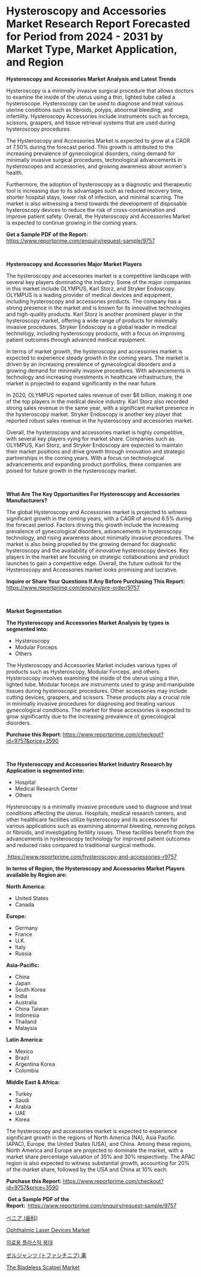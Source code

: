 <p><h1>Hysteroscopy and Accessories Market Research Report Forecasted for Period from 2024 -  2031 by Market Type, Market Application, and Region</h1></p><p><strong>Hysteroscopy and Accessories Market Analysis and Latest Trends</strong></p>
<p><p>Hysteroscopy is a minimally invasive surgical procedure that allows doctors to examine the inside of the uterus using a thin, lighted tube called a hysteroscope. Hysteroscopy can be used to diagnose and treat various uterine conditions such as fibroids, polyps, abnormal bleeding, and infertility. Hysteroscopy Accessories include instruments such as forceps, scissors, graspers, and tissue retrieval systems that are used during hysteroscopy procedures.</p><p>The Hysteroscopy and Accessories Market is expected to grow at a CAGR of 7.50% during the forecast period. This growth is attributed to the increasing prevalence of gynecological disorders, rising demand for minimally invasive surgical procedures, technological advancements in hysteroscopes and accessories, and growing awareness about women's health.</p><p>Furthermore, the adoption of hysteroscopy as a diagnostic and therapeutic tool is increasing due to its advantages such as reduced recovery time, shorter hospital stays, lower risk of infection, and minimal scarring. The market is also witnessing a trend towards the development of disposable hysteroscopy devices to reduce the risk of cross-contamination and improve patient safety. Overall, the Hysteroscopy and Accessories Market is expected to continue growing in the coming years.</p></p>
<p><strong>Get a Sample PDF of the Report:&nbsp;</strong> <a href="https://www.reportprime.com/enquiry/request-sample/9757">https://www.reportprime.com/enquiry/request-sample/9757</a></p>
<p>&nbsp;</p>
<p><strong>Hysteroscopy and Accessories Major Market Players</strong></p>
<p><p>The hysteroscopy and accessories market is a competitive landscape with several key players dominating the industry. Some of the major companies in this market include OLYMPUS, Karl Storz, and Stryker Endoscopy. OLYMPUS is a leading provider of medical devices and equipment, including hysteroscopy and accessories products. The company has a strong presence in the market and is known for its innovative technologies and high-quality products. Karl Storz is another prominent player in the hysteroscopy market, offering a wide range of products for minimally invasive procedures. Stryker Endoscopy is a global leader in medical technology, including hysteroscopy products, with a focus on improving patient outcomes through advanced medical equipment.</p><p>In terms of market growth, the hysteroscopy and accessories market is expected to experience steady growth in the coming years. The market is driven by an increasing prevalence of gynecological disorders and a growing demand for minimally invasive procedures. With advancements in technology and increasing investments in healthcare infrastructure, the market is projected to expand significantly in the near future.</p><p>In 2020, OLYMPUS reported sales revenue of over $6 billion, making it one of the top players in the medical device industry. Karl Storz also recorded strong sales revenue in the same year, with a significant market presence in the hysteroscopy market. Stryker Endoscopy is another key player that reported robust sales revenue in the hysteroscopy and accessories market.</p><p>Overall, the hysteroscopy and accessories market is highly competitive, with several key players vying for market share. Companies such as OLYMPUS, Karl Storz, and Stryker Endoscopy are expected to maintain their market positions and drive growth through innovation and strategic partnerships in the coming years. With a focus on technological advancements and expanding product portfolios, these companies are poised for future growth in the hysteroscopy market.</p></p>
<p>&nbsp;</p>
<p><strong>What Are The Key Opportunities For Hysteroscopy and Accessories Manufacturers?</strong></p>
<p><p>The global Hysteroscopy and Accessories market is projected to witness significant growth in the coming years, with a CAGR of around 6.5% during the forecast period. Factors driving this growth include the increasing prevalence of gynecological disorders, advancements in hysteroscopy technology, and rising awareness about minimally invasive procedures. The market is also being propelled by the growing demand for diagnostic hysteroscopy and the availability of innovative hysteroscopy devices. Key players in the market are focusing on strategic collaborations and product launches to gain a competitive edge. Overall, the future outlook for the Hysteroscopy and Accessories market looks promising and lucrative.</p></p>
<p><strong>Inquire or Share Your Questions If Any Before Purchasing This Report:</strong> <a href="https://www.reportprime.com/enquiry/pre-order/9757">https://www.reportprime.com/enquiry/pre-order/9757</a></p>
<p>&nbsp;</p>
<p><strong>Market Segmentation</strong></p>
<p><strong>The Hysteroscopy and Accessories Market Analysis by types is segmented into:</strong></p>
<p><ul><li>Hysteroscopy</li><li>Modular Forceps</li><li>Others</li></ul></p>
<p><p>The Hysteroscopy and Accessories Market includes various types of products such as Hysteroscopy, Modular Forceps, and others. Hysteroscopy involves examining the inside of the uterus using a thin, lighted tube. Modular forceps are instruments used to grasp and manipulate tissues during hysteroscopic procedures. Other accessories may include cutting devices, graspers, and scissors. These products play a crucial role in minimally invasive procedures for diagnosing and treating various gynecological conditions. The market for these accessories is expected to grow significantly due to the increasing prevalence of gynecological disorders.</p></p>
<p><strong>Purchase this Report:&nbsp;</strong><a href="https://www.reportprime.com/checkout?id=9757&price=3590">https://www.reportprime.com/checkout?id=9757&price=3590</a></p>
<p>&nbsp;</p>
<p><strong>The Hysteroscopy and Accessories Market Industry Research by Application is segmented into:</strong></p>
<p><ul><li>Hospital</li><li>Medical Research Center</li><li>Others</li></ul></p>
<p><p>Hysteroscopy is a minimally invasive procedure used to diagnose and treat conditions affecting the uterus. Hospitals, medical research centers, and other healthcare facilities utilize hysteroscopy and its accessories for various applications such as examining abnormal bleeding, removing polyps or fibroids, and investigating fertility issues. These facilities benefit from the advancements in hysteroscopy technology for improved patient outcomes and reduced risks compared to traditional surgical methods.</p></p>
<p><a href="https://www.reportprime.com/hysteroscopy-and-accessories-r9757">&nbsp;https://www.reportprime.com/hysteroscopy-and-accessories-r9757</a></p>
<p><strong>In terms of Region, the Hysteroscopy and Accessories Market Players available by Region are:</strong></p>
<p>
    <p> <strong> North America: </strong>
        <ul>
            <li>United States</li>
            <li>Canada</li>
        </ul>
        </p> 
    <p> <strong> Europe: </strong>
        <ul>
            <li>Germany</li>
            <li>France</li>
            <li>U.K.</li>
            <li>Italy</li>
            <li>Russia</li>
        </ul>
        </p> 
    <p> <strong> Asia-Pacific: </strong>
        <ul>
            <li>China</li>
            <li>Japan</li>
            <li>South Korea</li>
            <li>India</li>
            <li>Australia</li>
            <li>China Taiwan</li>
            <li>Indonesia</li>
            <li>Thailand</li>
            <li>Malaysia</li>
        </ul>
        </p> 
    <p> <strong> Latin America: </strong>
        <ul>
            <li>Mexico</li>
            <li>Brazil</li>
            <li>Argentina Korea</li>
            <li>Colombia</li>
        </ul>
        </p> 
    <p> <strong> Middle East & Africa: </strong>
        <ul>
            <li>Turkey</li>
            <li>Saudi</li>
            <li>Arabia</li>
            <li>UAE</li>
            <li>Korea</li>
        </ul>
    </p>
    </p>
<p><p>The hysteroscopy and accessories market is expected to experience significant growth in the regions of North America (NA), Asia Pacific (APAC), Europe, the United States (USA), and China. Among these regions, North America and Europe are projected to dominate the market, with a market share percentage valuation of 35% and 30% respectively. The APAC region is also expected to witness substantial growth, accounting for 20% of the market share, followed by the USA and China at 10% each.</p></p>
<p><strong>Purchase this Report: </strong><a href="https://www.reportprime.com/checkout?id=9757&price=3590">https://www.reportprime.com/checkout?id=9757&price=3590</a></p>
<p>&nbsp;<strong>Get a Sample PDF of the Report:&nbsp;&nbsp;</strong><a href="https://www.reportprime.com/enquiry/request-sample/9757">https://www.reportprime.com/enquiry/request-sample/9757</a></p>
<p><strong></strong></p>
<p><p><a href="https://github.com/tanyaali3/Market-Research-Report-List-3/blob/main/418394485653.md">ベニア (歯科)</a></p><p><a href="https://github.com/EveKerluke2023/Market-Research-Report-List-2/blob/main/ophthalmic-laser-devices-market.md">Ophthalmic Laser Devices Market</a></p><p><a href="https://github.com/marufmohassin05/Market-Research-Report-List-2/blob/main/2171724106353.md">의료용 플라스틱 붕대</a></p><p><a href="https://github.com/reliezer65/Market-Research-Report-List-3/blob/main/569137885652.md">ゼルジャンツ (トファシチニブ) 薬</a></p><p><a href="https://github.com/angeliabkratze/Market-Research-Report-List-2/blob/main/the-bladeless-scalpel-market.md">The Bladeless Scalpel Market</a></p></p>